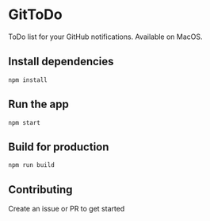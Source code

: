 # GitToDo
ToDo list for your GitHub notifications. Available on MacOS.
## Install dependencies
`npm install`

## Run the app
`npm start`

## Build for production
`npm run build`

## Contributing
Create an issue or PR to get started
